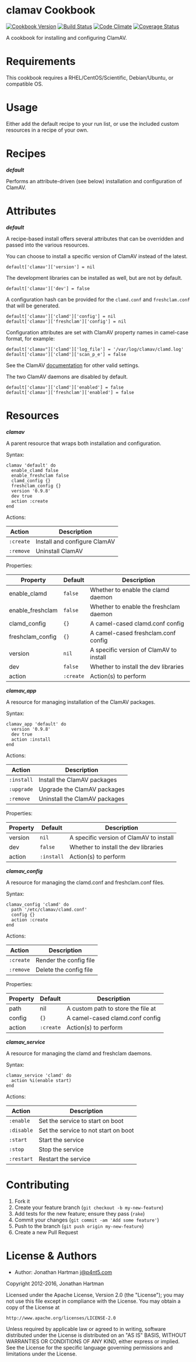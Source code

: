 clamav Cookbook
===============
[![Cookbook Version](http://img.shields.io/cookbook/v/clamav.svg)][cookbook]
[![Build Status](http://img.shields.io/travis/RoboticCheese/clamav-chef.svg)][travis]
[![Code Climate](http://img.shields.io/codeclimate/github/RoboticCheese/clamav-chef.svg)][codeclimate]
[![Coverage Status](http://img.shields.io/coveralls/RoboticCheese/clamav-chef.svg)][coveralls]

[cookbook]: https://supermarket.chef.io/cookbooks/clamav
[travis]: http://travis-ci.org/RoboticCheese/clamav-chef
[codeclimate]: https://codeclimate.com/github/RoboticCheese/clamav-chef
[coveralls]: https://coveralls.io/r/RoboticCheese/clamav-chef

A cookbook for installing and configuring ClamAV.

Requirements
============

This cookbook requires a RHEL/CentOS/Scientific, Debian/Ubuntu, or compatible
OS.

Usage
=====
Either add the default recipe to your run list, or use the included custom
resources in a recipe of your own.

Recipes
=======

***default***

Performs an attribute-driven (see below) installation and configuration of
ClamAV.

Attributes
==========

***default***

A recipe-based install offers several attributes that can be overridden and
passed into the various resources.

You can choose to install a specific version of ClamAV instead of the latest.

    default['clamav']['version'] = nil

The development libraries can be installed as well, but are not by default.

    default['clamav']['dev'] = false

A configuration hash can be provided for the `clamd.conf` and `freshclam.conf`
that will be generated.

    default['clamav']['clamd']['config'] = nil
    default['clamav']['freshclam']['config'] = nil

Configuration attributes are set with ClamAV property names in camel-case
format, for example:

    default['clamav"]['clamd']['log_file'] = '/var/log/clamav/clamd.log'
    default['clamav']['clamd']['scan_p_e'] = false

See the ClamAV [documentation](http://www.clamav.net/doc/latest/html/) for
other valid settings.

The two ClamAV daemons are disabled by default.

    default['clamav']['clamd']['enabled'] = false
    default['clamav']['freshclam']['enabled'] = false

Resources
=========

***clamav***

A parent resource that wraps both installation and configuration.

Syntax:

    clamav 'default' do
      enable_clamd false
      enable_freshclam false
      clamd_config {}
      freshclam_config {}
      version '0.9.8'
      dev true
      action :create
    end

Actions:

| Action    | Description                  |
|-----------|------------------------------|
| `:create` | Install and configure ClamAV |
| `:remove` | Uninstall ClamAV             |

Properties:

| Property         | Default   | Description                             |
|------------------|-----------|-----------------------------------------|
| enable_clamd     | `false`   | Whether to enable the clamd daemon      |
| enable_freshclam | `false`   | Whether to enable the freshclam daemon  |
| clamd_config     | `{}`      | A camel-cased clamd.conf config         |
| freshclam_config | `{}`      | A camel-cased freshclam.conf config     |
| version          | `nil`     | A specific version of ClamAV to install |
| dev              | `false`   | Whether to install the dev libraries    |
| action           | `:create` | Action(s) to perform                    |

***clamav_app***

A resource for managing installation of the ClamAV packages.

Syntax:

    clamav_app 'default' do
      version '0.9.8'
      dev true
      action :install
    end

Actions:

| Action     | Description                   |
|------------|-------------------------------|
| `:install` | Install the ClamAV packages   |
| `:upgrade` | Upgrade the ClamAV packages   |
| `:remove`  | Uninstall the ClamAV packages |

Properties:

| Property         | Default    | Description                             |
|------------------|------------|-----------------------------------------|
| version          | `nil`      | A specific version of ClamAV to install |
| dev              | `false`    | Whether to install the dev libraries    |
| action           | `:install` | Action(s) to perform                    |

***clamav_config***

A resource for managing the clamd.conf and freshclam.conf files.

Syntax:

    clamav_config 'clamd' do
      path '/etc/clamav/clamd.conf'
      config {}
      action :create
    end

Actions:

| Action    | Description            |
|-----------|------------------------|
| `:create` | Render the config file |
| `:remove` | Delete the config file |

Properties:

| Property | Default   | Description                             |
|----------|-----------|-----------------------------------------|
| path     | nil       | A custom path to store the file at |
| config   | `{}`      | A camel-cased clamd.conf config         |
| action   | `:create` | Action(s) to perform                    |

***clamav_service***

A resource for managing the clamd and freshclam daemons.

Syntax:

    clamav_service 'clamd' do
      action %i(enable start)
    end

Actions:

| Action     | Description                          |
|------------|--------------------------------------|
| `:enable`  | Set the service to start on boot     |
| `:disable` | Set the service to not start on boot |
| `:start`   | Start the service                    |
| `:stop`    | Stop the service                     |
| `:restart` | Restart the service                  |

Contributing
============

1. Fork it
2. Create your feature branch (`git checkout -b my-new-feature`)
3. Add tests for the new feature; ensure they pass (`rake`)
4. Commit your changes (`git commit -am 'Add some feature'`)
5. Push to the branch (`git push origin my-new-feature`)
6. Create a new Pull Request

License & Authors
=================
- Author: Jonathan Hartman <j@p4nt5.com>

Copyright 2012-2016, Jonathan Hartman

Licensed under the Apache License, Version 2.0 (the "License");
you may not use this file except in compliance with the License.
You may obtain a copy of the License at

    http://www.apache.org/licenses/LICENSE-2.0

Unless required by applicable law or agreed to in writing, software
distributed under the License is distributed on an "AS IS" BASIS,
WITHOUT WARRANTIES OR CONDITIONS OF ANY KIND, either express or implied.
See the License for the specific language governing permissions and
limitations under the License.
